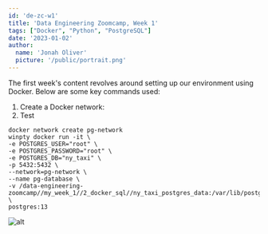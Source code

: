 ```yaml
---
id: 'de-zc-w1'
title: 'Data Engineering Zoomcamp, Week 1'
tags: ["Docker", "Python", "PostgreSQL"]
date: '2023-01-02'
author:
  name: 'Jonah Oliver'
  picture: '/public/portrait.png'
--- 
```


The first week's content revolves around setting up our environment using Docker. Below are some key commands used:

1. Create a Docker network:
2. Test

``` 
docker network create pg-network
winpty docker run -it \
-e POSTGRES_USER="root" \
-e POSTGRES_PASSWORD="root" \
-e POSTGRES_DB="ny_taxi" \
-p 5432:5432 \
--network=pg-network \
--name pg-database \
-v /data-engineering-zoomcamp//my_week_1//2_docker_sql//ny_taxi_postgres_data:/var/lib/postgresql/data \
postgres:13 
```

![alt](/web2.png)